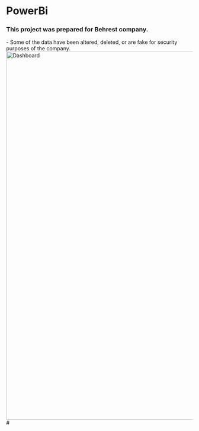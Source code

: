 # PowerBi



 
<h3 align="left">This project was prepared for Behrest company.</h3>
- Some of the data have been altered, deleted, or are fake for security purposes of the company.

<img width="995" alt="Dashboard" src="https://github.com/Abbas-Asq/PowerBi/assets/23266014/7b0572ea-8da9-42f8-863c-cab8049b7618">
#
